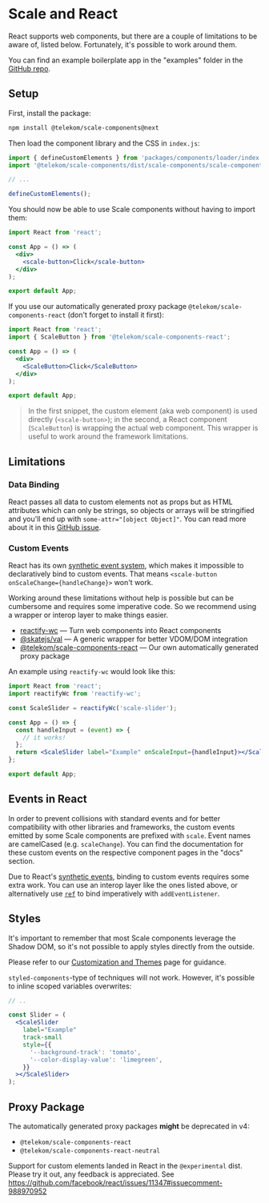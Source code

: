 # Scale and React

React supports web components, but there are a couple of limitations to be aware of, listed below. Fortunately, it's possible to work around them.

You can find an example boilerplate app in the "examples" folder in the [GitHub repo](https://github.com/telekom/scale/tree/main/examples).

## Setup

First, install the package:

```bash
npm install @telekom/scale-components@next
```

Then load the component library and the CSS in `index.js`:

```js
import { defineCustomElements } from 'packages/components/loader/index';
import '@telekom/scale-components/dist/scale-components/scale-components.css';

// ...

defineCustomElements();
```

You should now be able to use Scale components without having to import them:

```jsx
import React from 'react';

const App = () => (
  <div>
    <scale-button>Click</scale-button>
  </div>
);

export default App;
```

If you use our automatically generated proxy package `@telekom/scale-components-react` (don't forget to install it first):

```jsx
import React from 'react';
import { ScaleButton } from '@telekom/scale-components-react';

const App = () => (
  <div>
    <ScaleButton>Click</ScaleButton>
  </div>
);

export default App;
```

> In the first snippet, the custom element (aka web component) is used directly (`<scale-button>`); in the second, a React component (`ScaleButton`) is wrapping the actual web component. This wrapper is useful to work around the framework limitations.

## Limitations

### Data Binding

React passes all data to custom elements not as props but as HTML attributes which can only be strings, so objects or arrays will be stringified and you'll end up with `some-attr="[object Object]"`. You can read more about it in this [GitHub issue](https://github.com/facebook/react/issues/11347).

### Custom Events

React has its own [synthetic event system](https://reactjs.org/docs/handling-events.html), which makes it impossible to declaratively bind to custom events. That means `<scale-button onScaleChange={handleChange}>` won't work.

Working around these limitations without help is possible but can be cumbersome and requires some imperative code. So we recommend using a wrapper or interop layer to make things easier.

- [reactify-wc](https://github.com/BBKolton/reactify-wc) — Turn web components into React components
- [@skatejs/val](https://github.com/skatejs/val) — A generic wrapper for better VDOM/DOM integration
- [@telekom/scale-components-react](https://www.npmjs.com/package/@telekom/scale-components-react) — Our own automatically generated proxy package

An example using `reactify-wc` would look like this:

```jsx
import React from 'react';
import reactifyWc from 'reactify-wc';

const ScaleSlider = reactifyWc('scale-slider');

const App = () => {
  const handleInput = (event) => {
    // it works!
  };
  return <ScaleSlider label="Example" onScaleInput={handleInput}></ScaleSlider>;
};

export default App;
```

## Events in React

In order to prevent collisions with standard events and for better compatibility with other libraries and frameworks, the custom events emitted by some Scale components are prefixed with `scale`. Event names are camelCased (e.g. `scaleChange`). You can find the documentation for these custom events on the respective component pages in the "docs" section.

Due to React's [synthetic events](https://reactjs.org/docs/handling-events.html), binding to custom events requires some extra work. You can use an interop layer like the ones listed above, or alternatively use [`ref`](https://reactjs.org/docs/refs-and-the-dom.html) to bind imperatively with `addEventListener`.

## Styles

It's important to remember that most Scale components leverage the Shadow DOM, so it's not possible to apply styles directly from the outside.

Please refer to our [Customization and Themes](./?path=/docs/scale-for-developers-customization-and-themes--page) page for guidance.

`styled-components`-type of techniques will not work. However, it's possible to inline scoped variables overwrites:

```jsx
// ..

const Slider = (
  <ScaleSlider
    label="Example"
    track-small
    style={{
      '--background-track': 'tomato',
      '--color-display-value': 'limegreen',
    }}
  ></ScaleSlider>
);
```

## Proxy Package

The automatically generated proxy packages **might** be deprecated in v4:

- `@telekom/scale-components-react`
- `@telekom/scale-components-react-neutral`

Support for custom elements landed in React in the `@experimental` dist. Please try it out, any feedback is appreciated. See https://github.com/facebook/react/issues/11347#issuecomment-988970952
